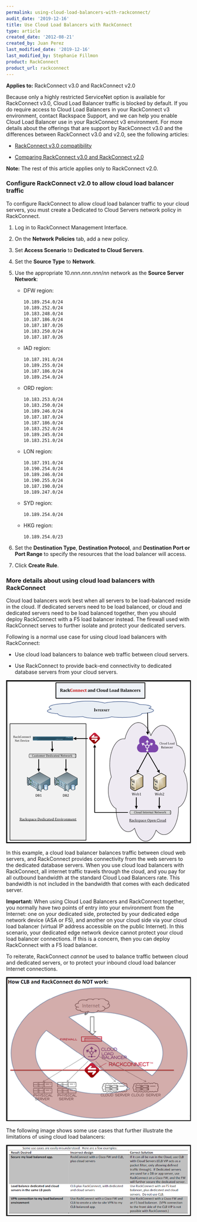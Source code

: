 ```yaml
---
permalink: using-cloud-load-balancers-with-rackconnect/
audit_date: '2019-12-16'
title: Use Cloud Load Balancers with RackConnect
type: article
created_date: '2012-08-21'
created_by: Juan Perez
last_modified_date: '2019-12-16'
last_modified_by: Stephanie Fillmon
product: RackConnect
product_url: rackconnect
---
```


**Applies to:** RackConnect v3.0 and RackConnect v2.0

Because only a highly restricted ServiceNet option is
available for RackConnect v3.0, Cloud Load Balancer traffic is blocked by default. If you do require access to Cloud Load Balancers in your RackConnect v3 environment, contact Rackspace Support, and we can help you enable Cloud Load Balancer use in your RackConnect v3 environment.
For more details about the offerings that are support by RackConnect v3.0 and the differences between RackConnect
v3.0 and v2.0, see the following articles:

-   [RackConnect v3.0 compatibility](/support/how-to/rackconnect-v30-compatibility)

-   [Comparing RackConnect v3.0 and RackConnect v2.0](/support/how-to/comparing-rackconnect-v30-and-rackconnect-v20)

**Note:** The rest of this article applies only to RackConnect v2.0.

### Configure RackConnect v2.0 to allow cloud load balancer traffic

To configure RackConnect to allow cloud load balancer traffic to your
cloud servers, you must create a Dedicated to Cloud Servers network policy in
RackConnect.

1. Log in to RackConnect Management Interface.

1. On the **Network Policies** tab, add a new policy.

1. Set **Access Scenario** to **Dedicated to Cloud Servers**.

1. Set the **Source Type** to **Network**.

1. Use the appropriate 10.*nnn*.*nnn*.*nnn*/*nn* network as the
    **Source Server Network**:

    -   DFW region:

            10.189.254.0/24
            10.189.252.0/24
            10.183.248.0/24
            10.187.186.0/24
            10.187.187.0/26
            10.183.250.0/24
            10.187.187.0/26

    -   IAD region:

            10.187.191.0/24
            10.189.255.0/24
            10.187.186.0/24
            10.189.254.0/24

    -   ORD region:

            10.183.253.0/24
            10.183.250.0/24
            10.189.246.0/24
            10.187.187.0/24
            10.187.186.0/24
            10.183.252.0/24
            10.189.245.0/24
            10.183.251.0/24

    -   LON region:

            10.187.191.0/24
            10.190.254.0/24
            10.189.246.0/24
            10.190.255.0/24
            10.187.190.0/24
            10.189.247.0/24

    -   SYD region:

            10.189.254.0/24

    -   HKG region:

            10.189.254.0/23

1. Set the **Destination Type**, **Destination Protocol**, and **Destination Port or Port Range** to specify the resources that the load balancer will access.

1. Click **Create Rule**.

### More details about using cloud load balancers with RackConnect

Cloud load balancers work best when all servers to be load-balanced
reside in the cloud. If dedicated servers need to be load balanced, or
cloud and dedicated servers need to be load balanced together, then you
should deploy RackConnect with a F5 load balancer instead. The firewall
used with RackConnect serves to further isolate and protect your
dedicated servers.

Following is a normal use case for using cloud load balancers with
RackConnect:

-   Use cloud load balancers to balance web traffic between cloud
    servers.

-   Use RackConnect to provide back-end connectivity to dedicated
    database servers from your cloud servers.

![](RC.CLB_.png)

In this example, a cloud load balancer balances traffic between cloud
web servers, and RackConnect provides connectivity from the web servers
to the dedicated database servers. When you use cloud load balancers
with RackConnect, all internet traffic travels through the cloud, and
you pay for all outbound bandwidth at the standard Cloud Load Balancers
rate. This bandwidth is not included in the bandwidth that comes with
each dedicated server.

**Important:** When using Cloud Load Balancers and RackConnect together,
you normally have two points of entry into your environment from the
Internet: one on your dedicated side, protected by your dedicated edge
network device (ASA or F5), and another on your cloud side via your
cloud load balancer (virtual IP address accessible on the public
Internet). In this scenario, your dedicated edge network device cannot
protect your cloud load balancer connections. If this is a concern, then
you can deploy RackConnect with a F5 load balancer.

To reiterate, RackConnect *cannot* be used to balance traffic between
cloud and dedicated servers, or to protect your inbound cloud load
balancer Internet connections.

![](How.CLB_.RC_.Do_.Not_.Work_.png)

The following image shows some use cases that further illustrate the
limitations of using cloud load balancers:

![](CLB.Use_.Cases__0.png)
